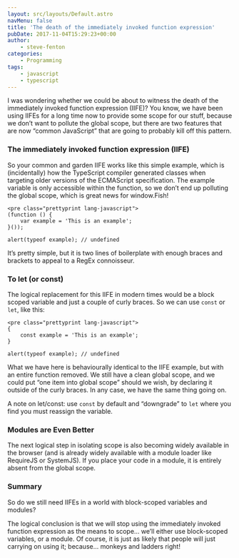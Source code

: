 ```yaml
---
layout: src/layouts/Default.astro
navMenu: false
title: 'The death of the immediately invoked function expression'
pubDate: 2017-11-04T15:29:23+00:00
author:
    - steve-fenton
categories:
    - Programming
tags:
    - javascript
    - typescript
---
```


I was wondering whether we could be about to witness the death of the immediately invoked function expression (IIFE)? You know, we have been using IIFEs for a long time now to provide some scope for our stuff, because we don’t want to pollute the global scope, but there are two features that are now “common JavaScript” that are going to probably kill off this pattern.

### The immediately invoked function expression (IIFE)

So your common and garden IIFE works like this simple example, which is (incidentally) how the TypeScript compiler generated classes when targeting older versions of the ECMAScript specification. The example variable is only accessible within the function, so we don’t end up polluting the global scope, which is great news for window.Fish!

```
<pre class="prettyprint lang-javascript">
(function () {
    var example = 'This is an example';
}());

alert(typeof example); // undefined
```
It’s pretty simple, but it is two lines of boilerplate with enough braces and brackets to appeal to a RegEx connoisseur.

### To let (or const)

The logical replacement for this IIFE in modern times would be a block scoped variable and just a couple of curly braces. So we can use `const` or `let`, like this:

```
<pre class="prettyprint lang-javascript">
{
    const example = 'This is an example';
}

alert(typeof example); // undefined
```
What we have here is behaviourally identical to the IIFE example, but with an entire function removed. We still have a clean global scope, and we could put “one item into global scope” should we wish, by declaring it outside of the curly braces. In any case, we have the same thing going on.

A note on let/const: use `const` by default and “downgrade” to `let` where you find you must reassign the variable.

### Modules are Even Better

The next logical step in isolating scope is also becoming widely available in the browser (and is already widely available with a module loader like RequireJS or SystemJS). If you place your code in a module, it is entirely absent from the global scope.

### Summary

So do we still need IIFEs in a world with block-scoped variables and modules?

The logical conclusion is that we will stop using the immediately invoked function expression as the means to scope… we’ll either use block-scoped variables, or a module. Of course, it is just as likely that people will just carrying on using it; because… monkeys and ladders right!